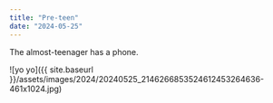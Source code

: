 ```yaml
---
title: "Pre-teen"
date: "2024-05-25"
---
```


The almost-teenager has a phone.

![yo yo]({{ site.baseurl }}/assets/images/2024/20240525_2146266853524612453264636-461x1024.jpg)
